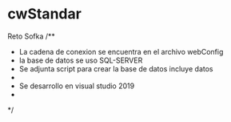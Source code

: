 # cwStandar
Reto Sofka
/**
* La cadena de conexion se encuentra en el archivo webConfig
* la base de datos se uso SQL-SERVER
* Se adjunta script para crear la base de datos incluye datos 
*
* Se desarrollo en visual studio 2019
*
*/
